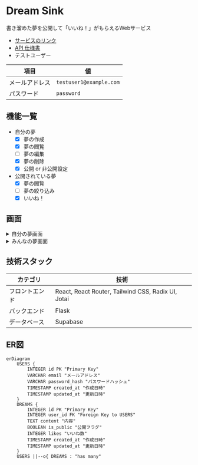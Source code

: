 # Dream Sink

書き溜めた夢を公開して「いいね！」がもらえるWebサービス

- [サービスのリンク](https://dreamsink.vercel.app/)
- [API 仕様書](https://js-ninjaaaa.github.io/dreamsink/)
- テストユーザー

| 項目         | 値                        |
|------------|-------------------------|
| メールアドレス | `testuser1@example.com` |
| パスワード   | `password`                |

## 機能一覧

- 自分の夢
    - [x] 夢の作成
    - [x] 夢の閲覧
    - [ ] 夢の編集
    - [X] 夢の削除
    - [x] 公開 or 非公開設定
- 公開されている夢
    - [x] 夢の閲覧
    - [ ] 夢の絞り込み
    - [x] いいね！

## 画面

<details>
<summary>自分の夢画面</summary>
<image src="https://github.com/user-attachments/assets/9ba573db-10b1-422a-bb93-8c848bd5ab35" width="700">
</details>

<details>
<summary>みんなの夢画面</summary>
<image src="https://github.com/user-attachments/assets/e6e237da-abbd-4704-8b09-a3105d8e335d" width="700">
</details>

## 技術スタック

| カテゴリ       | 技術                                        | 
| -------------- | ------------------------------------------- | 
| フロントエンド | React, React Router, Tailwind CSS, Radix UI, Jotai | 
| バックエンド   | Flask                                       | 
| データベース   | Supabase                                  | 

## ER図

```mermaid
erDiagram
    USERS {
        INTEGER id PK "Primary Key"
        VARCHAR email "メールアドレス"
        VARCHAR password_hash "パスワードハッシュ"
        TIMESTAMP created_at "作成日時"
        TIMESTAMP updated_at "更新日時"
    }
    DREAMS {
        INTEGER id PK "Primary Key"
        INTEGER user_id FK "Foreign Key to USERS"
        TEXT content "内容"
        BOOLEAN is_public "公開フラグ"
        INTEGER likes "いいね数"
        TIMESTAMP created_at "作成日時"
        TIMESTAMP updated_at "更新日時"
    }
    USERS ||--o{ DREAMS : "has many"
```
